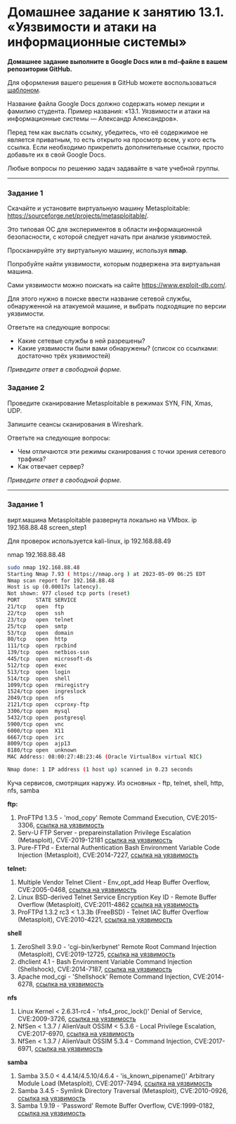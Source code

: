 # Домашнее задание к занятию 13.1. «Уязвимости и атаки на информационные системы»

**Домашнее задание выполните в Google Docs или в md-файле в вашем репозитории GitHub.** 

Для оформления вашего решения в GitHub можете воспользоваться [шаблоном](https://github.com/netology-code/sys-pattern-homework).

Название файла Google Docs должно содержать номер лекции и фамилию студента. Пример названия: «13.1. Уязвимости и атаки на информационные системы — Александр Александров».

Перед тем как выслать ссылку, убедитесь, что её содержимое не является приватным, то есть открыто на просмотр всем, у кого есть ссылка. Если необходимо прикрепить дополнительные ссылки, просто добавьте их в свой Google Docs.

Любые вопросы по решению задач задавайте в чате учебной группы.

------

### Задание 1

Скачайте и установите виртуальную машину Metasploitable: https://sourceforge.net/projects/metasploitable/.

Это типовая ОС для экспериментов в области информационной безопасности, с которой следует начать при анализе уязвимостей.

Просканируйте эту виртуальную машину, используя **nmap**.

Попробуйте найти уязвимости, которым подвержена эта виртуальная машина.

Сами уязвимости можно поискать на сайте https://www.exploit-db.com/.

Для этого нужно в поиске ввести название сетевой службы, обнаруженной на атакуемой машине, и выбрать подходящие по версии уязвимости.

Ответьте на следующие вопросы:

- Какие сетевые службы в ней разрешены?
- Какие уязвимости были вами обнаружены? (список со ссылками: достаточно трёх уязвимостей)
  
*Приведите ответ в свободной форме.*  

### Задание 2

Проведите сканирование Metasploitable в режимах SYN, FIN, Xmas, UDP.

Запишите сеансы сканирования в Wireshark.

Ответьте на следующие вопросы:

- Чем отличаются эти режимы сканирования с точки зрения сетевого трафика?
- Как отвечает сервер?

*Приведите ответ в свободной форме.*




-------------------

### Задание 1

вирт.машина Metasploitable развернута локально на VMbox. ip 192.168.88.48
screen_step1

Для проверок используется kali-linux, ip 192.168.88.49

nmap 192.168.88.48

```bash
sudo nmap 192.168.88.48 
Starting Nmap 7.93 ( https://nmap.org ) at 2023-05-09 06:25 EDT
Nmap scan report for 192.168.88.48
Host is up (0.00017s latency).
Not shown: 977 closed tcp ports (reset)
PORT     STATE SERVICE
21/tcp   open  ftp
22/tcp   open  ssh
23/tcp   open  telnet
25/tcp   open  smtp
53/tcp   open  domain
80/tcp   open  http
111/tcp  open  rpcbind
139/tcp  open  netbios-ssn
445/tcp  open  microsoft-ds
512/tcp  open  exec
513/tcp  open  login
514/tcp  open  shell
1099/tcp open  rmiregistry
1524/tcp open  ingreslock
2049/tcp open  nfs
2121/tcp open  ccproxy-ftp
3306/tcp open  mysql
5432/tcp open  postgresql
5900/tcp open  vnc
6000/tcp open  X11
6667/tcp open  irc
8009/tcp open  ajp13
8180/tcp open  unknown
MAC Address: 08:00:27:4B:23:46 (Oracle VirtualBox virtual NIC)

Nmap done: 1 IP address (1 host up) scanned in 0.23 seconds
```

Куча сервисов, смотрящих наружу. Из основных - ftp, telnet, shell, http, nfs, samba

**ftp:**
1. ProFTPd 1.3.5 - 'mod_copy' Remote Command Execution, CVE:2015-3306, [ссылка на уязвимость](https://nvd.nist.gov/vuln/detail/CVE-2015-3306)
2. Serv-U FTP Server - prepareinstallation Privilege Escalation (Metasploit), CVE-2019-12181 [ссылка на уязвимость](https://nvd.nist.gov/vuln/detail/CVE-2019-12181)
3. Pure-FTPd - External Authentication Bash Environment Variable Code Injection (Metasploit), CVE:2014-7227, [ссылка на уязвимость](https://nvd.nist.gov/vuln/detail/CVE-2014-7227)

**telnet:**
1. Multiple Vendor Telnet Client - Env_opt_add Heap Buffer Overflow, CVE:2005-0468, [ссылка на уязвимость](https://nvd.nist.gov/vuln/detail/CVE-2005-0468)
2. Linux BSD-derived Telnet Service Encryption Key ID - Remote Buffer Overflow (Metasploit), CVE:2011-4862 [ссылка на уязвимость](https://nvd.nist.gov/vuln/detail/CVE-2011-4862)
3. ProFTPd 1.3.2 rc3 < 1.3.3b (FreeBSD) - Telnet IAC Buffer Overflow (Metasploit), CVE:2010-4221, [ссылка на уязвимость](https://nvd.nist.gov/vuln/detail/CVE-2010-4221)

**shell**
1. ZeroShell 3.9.0 - 'cgi-bin/kerbynet' Remote Root Command Injection (Metasploit), CVE:2019-12725, [ссылка на уязвимость](https://nvd.nist.gov/vuln/detail/CVE-2019-12725)
2. dhclient 4.1 - Bash Environment Variable Command Injection (Shellshock), CVE:2014-7187, [ссылка на уязвимость](https://nvd.nist.gov/vuln/detail/CVE-2014-7187)
3. Apache mod_cgi - 'Shellshock' Remote Command Injection, CVE:2014-6278, [ссылка на уязвимость](https://nvd.nist.gov/vuln/detail/CVE-2014-6278)

**nfs**
1. Linux Kernel < 2.6.31-rc4 - 'nfs4_proc_lock()' Denial of Service, CVE:2009-3726, [ссылка на уязвимость](https://nvd.nist.gov/vuln/detail/CVE-2009-3726)
2. NfSen < 1.3.7 / AlienVault OSSIM < 5.3.6 - Local Privilege Escalation, CVE:2017-6970, [ссылка на уязвимость](https://nvd.nist.gov/vuln/detail/CVE-2017-6970)
3. NfSen < 1.3.7 / AlienVault OSSIM 5.3.4 - Command Injection, CVE:2017-6971, [ссылка на уязвимость](https://nvd.nist.gov/vuln/detail/CVE-2017-6971)

**samba**
1. Samba 3.5.0 < 4.4.14/4.5.10/4.6.4 - 'is_known_pipename()' Arbitrary Module Load (Metasploit), CVE:2017-7494, [ссылка на уязвимость](https://nvd.nist.gov/vuln/detail/CVE-2017-7494)
2. Samba 3.4.5 - Symlink Directory Traversal (Metasploit), CVE:2010-0926, [ссылка на уязвимость](https://nvd.nist.gov/vuln/detail/CVE-2010-0926)
3. Samba 1.9.19 - 'Password' Remote Buffer Overflow, CVE:1999-0182, [ссылка на уязвимость](https://nvd.nist.gov/vuln/detail/CVE-1999-0182)


